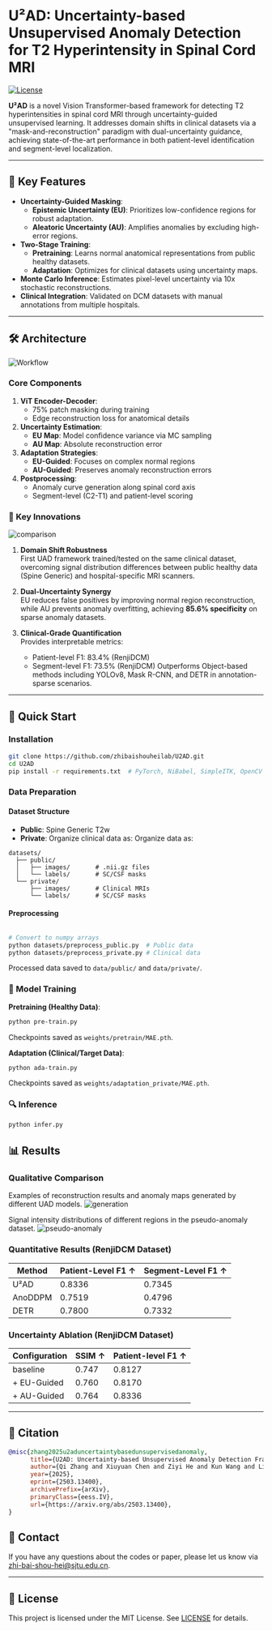 # U²AD: Uncertainty-based Unsupervised Anomaly Detection for T2 Hyperintensity in Spinal Cord MRI

[![License](https://img.shields.io/badge/License-MIT-blue.svg)](LICENSE)

**U²AD** is a novel Vision Transformer-based framework for detecting T2 hyperintensities in spinal cord MRI through uncertainty-guided unsupervised learning. It addresses domain shifts in clinical datasets via a "mask-and-reconstruction" paradigm with dual-uncertainty guidance, achieving state-of-the-art performance in both patient-level identification and segment-level localization.

---

## 🚀 Key Features
- **Uncertainty-Guided Masking**: 
  - **Epistemic Uncertainty (EU)**: Prioritizes low-confidence regions for robust adaptation.
  - **Aleatoric Uncertainty (AU)**: Amplifies anomalies by excluding high-error regions.
- **Two-Stage Training**:
  - **Pretraining**: Learns normal anatomical representations from public healthy datasets.
  - **Adaptation**: Optimizes for clinical datasets using uncertainty maps.
- **Monte Carlo Inference**: Estimates pixel-level uncertainty via 10x stochastic reconstructions.
- **Clinical Integration**: Validated on DCM datasets with manual annotations from multiple hospitals.

---

## 🛠️ Architecture

![Workflow](images/Figure2.png)

### Core Components
1. **ViT Encoder-Decoder**:
   - 75% patch masking during training
   - Edge reconstruction loss for anatomical details
2. **Uncertainty Estimation**:
   - **EU Map**: Model confidence variance via MC sampling
   - **AU Map**: Absolute reconstruction error
3. **Adaptation Strategies**:
   - **EU-Guided**: Focuses on complex normal regions
   - **AU-Guided**: Preserves anomaly reconstruction errors
4. **Postprocessing**:
   - Anomaly curve generation along spinal cord axis
   - Segment-level (C2-T1) and patient-level scoring

### 🔑 Key Innovations
![comparison](images/Figure3.png)
1. **Domain Shift Robustness**  
   First UAD framework trained/tested on the same clinical dataset, overcoming signal distribution differences between public healthy data (Spine Generic) and hospital-specific MRI scanners.

2. **Dual-Uncertainty Synergy**  
   EU reduces false positives by improving normal region reconstruction, while AU prevents anomaly overfitting, achieving **85.6% specificity** on sparse anomaly datasets.

3. **Clinical-Grade Quantification**  
   Provides interpretable metrics:
   - Patient-level F1: 83.4% (RenjiDCM)
   - Segment-level F1: 73.5% (RenjiDCM)
   Outperforms Object-based methods including YOLOv8, Mask R-CNN, and DETR in annotation-sparse scenarios.


---

## 🚀 Quick Start

### Installation

```bash
git clone https://github.com/zhibaishouheilab/U2AD.git
cd U2AD
pip install -r requirements.txt  # PyTorch, NiBabel, SimpleITK, OpenCV
```

### Data Preparation

#### Dataset Structure
- **Public**: Spine Generic T2w
- **Private**: Organize clinical data as:
Organize data as:

```
datasets/
  ├── public/
  │   ├── images/       # .nii.gz files
  │   └── labels/       # SC/CSF masks
  └── private/
      ├── images/       # Clinical MRIs
      └── labels/       # SC/CSF masks
```

#### Preprocessing
```bash

# Convert to numpy arrays
python datasets/preprocess_public.py  # Public data
python datasets/preprocess_private.py # Clinical data
```
Processed data saved to `data/public/` and `data/private/`.

### 🧠 Model Training

**Pretraining (Healthy Data)**:
```bash
python pre-train.py 
```
Checkpoints saved as  `weights/pretrain/MAE.pth`.

**Adaptation (Clinical/Target Data)**:

```bash
python ada-train.py
```

Checkpoints saved as  `weights/adaptation_private/MAE.pth`.

### 🔍 Inference


```bash
python infer.py
```


## 📊 Results

### Qualitative Comparison
Examples of reconstruction results and anomaly maps generated by different UAD models.
![generation](images/Figure5.png)

Signal intensity distributions of different regions in the pseudo-anomaly dataset.
![pseudo-anomaly](images/Figure6.png)

### Quantitative Results (RenjiDCM Dataset)

| Method   | Patient-Level F1 ↑  | Segment-Level F1 ↑ |
|----------|---------------------|--------------------|
| U²AD     | 0.8336              | 0.7345             | 
| AnoDDPM  | 0.7519              | 0.4796             | 
| DETR     | 0.7800              | 0.7332             | 

### Uncertainty Ablation (RenjiDCM Dataset)

| Configuration | SSIM ↑ | Patient-level F1 ↑ |
|---------------|--------|--------------------|
|   baseline    | 0.747  |        0.8127      |
| + EU-Guided   | 0.760  |        0.8170      |
| + AU-Guided   | 0.764  |        0.8336      |


---

## 📜 Citation

```bibtex
@misc{zhang2025u2aduncertaintybasedunsupervisedanomaly,
      title={U2AD: Uncertainty-based Unsupervised Anomaly Detection Framework for Detecting T2 Hyperintensity in MRI Spinal Cord}, 
      author={Qi Zhang and Xiuyuan Chen and Ziyi He and Kun Wang and Lianming Wu and Hongxing Shen and Jianqi Sun},
      year={2025},
      eprint={2503.13400},
      archivePrefix={arXiv},
      primaryClass={eess.IV},
      url={https://arxiv.org/abs/2503.13400}, 
}
```

## 📧 Contact
If you have any questions about the codes or paper, please let us know via [zhi-bai-shou-hei@sjtu.edu.cn](zhi-bai-shou-hei@sjtu.edu.cn).

---

## 📄 License

This project is licensed under the MIT License. See [LICENSE](LICENSE) for details.
